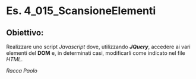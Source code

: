 # Es. 4_015_ScansioneElementi
## Obiettivo:
Realizzare uno script *Javascript* dove, utilizzando ***JQuery***, accedere ai vari elementi del **DOM** e, in determinati casi, modificarli come indicato nel file *HTML*.

*Racca Paolo*
